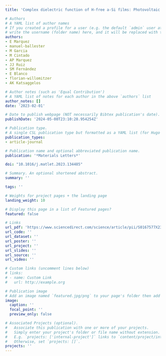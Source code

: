 ```yaml
---
title: 'Complex dielectric function of H-free a-Si films: Photovoltaic light absorber'

# Authors
# A YAML list of author names
# If you created a profile for a user (e.g. the default `admin` user at `content/authors/admin/`), 
# write the username (folder name) here, and it will be replaced with their full name and linked to their profile.
authors:
- E Marquez
- manuel-ballester
- M Garcia
- M Cintado
- AP Marquez
- JJ Ruiz
- SM Fernández
- E Blanco
- florian-willomitzer
- AK Katsaggelos

# Author notes (such as 'Equal Contribution')
# A YAML list of notes for each author in the above `authors` list
author_notes: []
date: '2023-02-01'

# Date to publish webpage (NOT necessarily Bibtex publication's date).
publishDate: '2024-05-08T23:10:28.954254Z'

# Publication type.
# A single CSL publication type but formatted as a YAML list (for Hugo requirements).
publication_types:
- article-journal

# Publication name and optional abbreviated publication name.
publication: '*Materials Letters*'

doi: "10.1016/j.matlet.2023.134485"

# Summary. An optional shortened abstract.
summary: ''

tags: ''

# Weights for project pages + the landing page
landing_weight: 10

# Display this page in a list of Featured pages?
featured: false

# Links
url_pdf: 'https://www.sciencedirect.com/science/article/pii/S0167577X23006705'
url_code: ''
url_dataset: ''
url_poster: ''
url_project: ''
url_slides: ''
url_source: ''
url_video: ''

# Custom links (uncomment lines below)
# links:
# - name: Custom Link
#   url: http://example.org

# Publication image
# Add an image named `featured.jpg/png` to your page's folder then add a caption below.
image:
  caption: ''
  focal_point: ''
  preview_only: false

# Associated Projects (optional).
#   Associate this publication with one or more of your projects.
#   Simply enter your project's folder or file name without extension.
#   E.g. `projects: ['internal-project']` links to `content/project/internal-project/index.md`.
#   Otherwise, set `projects: []`.
projects: ''
---
```

